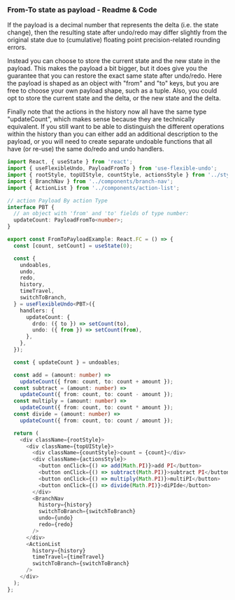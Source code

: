 ### From-To state as payload - Readme & Code

If the payload is a decimal number that represents the delta (i.e. the state change), then the resulting state after undo/redo may differ slightly from the original state due to (cumulative) floating point precision-related rounding errors.

Instead you can choose to store the current state and the new state in the payload. This makes the payload a bit bigger, but it does give you the guarantee that you can restore the exact same state after undo/redo. Here the payload is shaped as an object with "from" and "to" keys, but you are free to choose your own payload shape, such as a tuple. Also, you could opt to store the current state and the delta, or the new state and the delta.

Finally note that the actions in the history now all have the same type "updateCount", which makes sense because they are technically equivalent. If you still want to be able to distinguish the different operations within the history than you can either add an additional description to the payload, or you will need to create separate undoable functions that all have (or re-use) the same do/redo and undo handlers.

```typescript
import React, { useState } from 'react';
import { useFlexibleUndo, PayloadFromTo } from 'use-flexible-undo';
import { rootStyle, topUIStyle, countStyle, actionsStyle } from '../styles';
import { BranchNav } from '../components/branch-nav';
import { ActionList } from '../components/action-list';

// action Payload By action Type
interface PBT {
  // an object with 'from' and 'to' fields of type number:
  updateCount: PayloadFromTo<number>;
}

export const FromToPayloadExample: React.FC = () => {
  const [count, setCount] = useState(0);

  const {
    undoables,
    undo,
    redo,
    history,
    timeTravel,
    switchToBranch,
  } = useFlexibleUndo<PBT>({
    handlers: {
      updateCount: {
        drdo: ({ to }) => setCount(to),
        undo: ({ from }) => setCount(from),
      },
    },
  });

  const { updateCount } = undoables;

  const add = (amount: number) =>
    updateCount({ from: count, to: count + amount });
  const subtract = (amount: number) =>
    updateCount({ from: count, to: count - amount });
  const multiply = (amount: number) =>
    updateCount({ from: count, to: count * amount });
  const divide = (amount: number) =>
    updateCount({ from: count, to: count / amount });

  return (
    <div className={rootStyle}>
      <div className={topUIStyle}>
        <div className={countStyle}>count = {count}</div>
        <div className={actionsStyle}>
          <button onClick={() => add(Math.PI)}>add PI</button>
          <button onClick={() => subtract(Math.PI)}>subtract PI</button>
          <button onClick={() => multiply(Math.PI)}>multiPI</button>
          <button onClick={() => divide(Math.PI)}>diPIde</button>
        </div>
        <BranchNav
          history={history}
          switchToBranch={switchToBranch}
          undo={undo}
          redo={redo}
        />
      </div>
      <ActionList
        history={history}
        timeTravel={timeTravel}
        switchToBranch={switchToBranch}
      />
    </div>
  );
};
```
